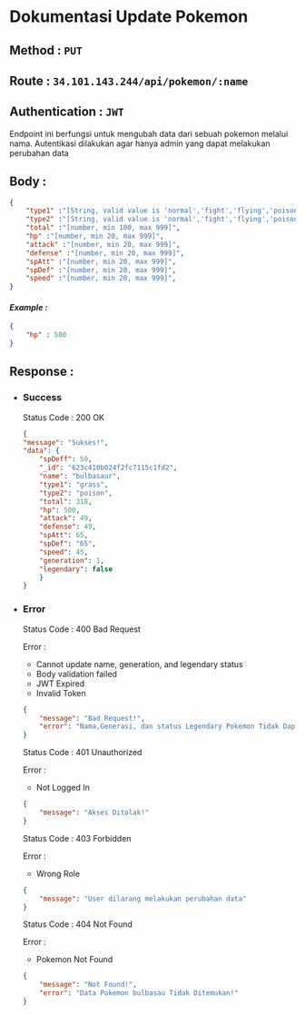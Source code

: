 # Dokumentasi Update Pokemon
## **Method :**  `PUT`
## **Route :**  `34.101.143.244/api/pokemon/:name`
## **Authentication :**  `JWT`
Endpoint ini berfungsi untuk mengubah data dari sebuah pokemon melalui nama. Autentikasi dilakukan agar hanya admin yang dapat melakukan perubahan data

## **Body :** 
```json
{
    "type1" :"[String, valid value is 'normal','fight','flying','poison','ground','rock','bug','ghost','steel','fire','water','grass','electric','psychic','ice','dragon','dark','fairy']",
    "type2" :"[String, valid value is 'normal','fight','flying','poison','ground','rock','bug','ghost','steel','fire','water','grass','electric','psychic','ice','dragon','dark','fairy']",
    "total" :"[number, min 100, max 999]",
    "hp" :"[number, min 20, max 999]",
    "attack" :"[number, min 20, max 999]",
    "defense" :"[number, min 20, max 999]",
    "spAtt" :"[number, min 20, max 999]",
    "spDef" :"[number, min 20, max 999]",
    "speed" :"[number, min 20, max 999]",
}
```
#### *Example :* 
```json
{
    "hp" : 500
}
```

## **Response :**

- ### **Success**
    Status Code : 200 OK
    ```json
    {
    "message": "Sukses!",
    "data": {
        "spDeff": 50,
        "_id": "623c410b024f2fc7115c1fd2",
        "name": "bulbasaur",
        "type1": "grass",
        "type2": "poison",
        "total": 318,
        "hp": 500,
        "attack": 49,
        "defense": 49,
        "spAtt": 65,
        "spDef": "65",
        "speed": 45,
        "generation": 1,
        "legendary": false
        }
    }   
    ```
- ### **Error**
    Status Code : 400 Bad Request

    Error :
    - Cannot update name, generation, and legendary status
    - Body validation failed
    - JWT Expired
    - Invalid Token
    ```json
    {
        "message": "Bad Request!",
        "error": "Nama,Generasi, dan status Legendary Pokemon Tidak Dapat Diubah"
    }
    ```

    Status Code : 401 Unauthorized

    Error : 
    - Not Logged In
    ```json
    {
        "message": "Akses Ditolak!"
    }
    ```

    Status Code : 403 Forbidden

    Error : 
    - Wrong Role
    ```json
    {
        "message": "User dilarang melakukan perubahan data"
    }
    ```

    Status Code : 404 Not Found

    Error : 
    - Pokemon Not Found
    ```json
    {
        "message": "Not Found!",
        "error": "Data Pokemon bulbasau Tidak Ditemukan!"
    }   
    ```

